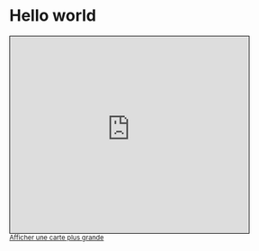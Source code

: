 # Hello world

<iframe width="425" height="350" frameborder="0" scrolling="no" marginheight="0" marginwidth="0" src="https://www.openstreetmap.org/export/embed.html?bbox=-0.11535644531250001%2C48.09642606004488%2C3.5925292968750004%2C49.47169378524674&amp;layer=mapnik" style="border: 1px solid black"></iframe><br/><small><a href="https://www.openstreetmap.org/#map=9/48.7888/1.7386">Afficher une carte plus grande</a></small>
